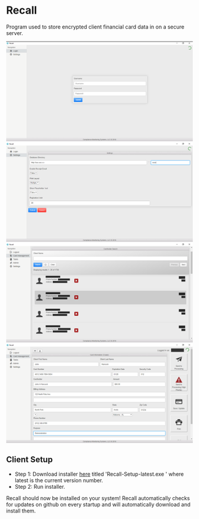 # Recall

Program used to store encrypted client financial card data in on a secure server.

![Screenshot](recall.png)
![Screenshot](recall_1.png)
![Screenshot](recall_2.png)
![Screenshot](recall_3.png)

## Client Setup
- Step 1: Download installer [here](https://github.com/CMSDev2809/recall/releases/latest) titled 'Recall-Setup-latest.exe
' where latest is the current version number.
- Step 2: Run installer.

Recall should now be installed on your system! Recall automatically checks for updates on github on every startup and will automatically download and install them.
